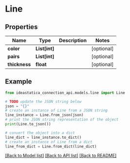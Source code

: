 # Line


## Properties

Name | Type | Description | Notes
------------ | ------------- | ------------- | -------------
**color** | **List[int]** |  | [optional] 
**pairs** | **List[int]** |  | [optional] 
**thickness** | **float** |  | [optional] 

## Example

```python
from ideastatica_connection_api.models.line import Line

# TODO update the JSON string below
json = "{}"
# create an instance of Line from a JSON string
line_instance = Line.from_json(json)
# print the JSON string representation of the object
print(Line.to_json())

# convert the object into a dict
line_dict = line_instance.to_dict()
# create an instance of Line from a dict
line_from_dict = Line.from_dict(line_dict)
```
[[Back to Model list]](../README.md#documentation-for-models) [[Back to API list]](../README.md#documentation-for-api-endpoints) [[Back to README]](../README.md)


